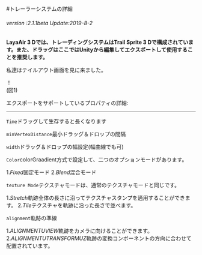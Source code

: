 #トレーラーシステムの詳細

###### *version :2.1.1beta   Update:2019-8-2*

​**LayaAir 3 Dでは、トレーディングシステムはTrail Sprite 3 Dで構成されています。また、ドラッグはここではUnityから編集してエクスポートして使用することを推奨します。**

私達はテイルアウト画面を見に来ました。

！[](img/1.png)<br/>(図1)

エクスポートをサポートしているプロパティの詳細:

------

`Time`ドラッグして生存すると長くなります

`minVertexDistance`最小ドラッグ＆ドロップの間隔

`width`ドラッグ＆ドロップの幅設定(幅曲線でも可)

`Color`colorGraadient方式で設定して、二つのオプションモードがあります。

1.*Fixed*固定モード
2.*Blend*混合モード

`texture Mode`テクスチャモードは、通常のテクスチャモードと同じです。

1.*Stretch*軌跡全体の長さに沿ってテクスチャスタンプを適用することができます。
2.*Tile*テクスチャを軌跡に沿った長さで並べます。

`alignment`軌跡の準線

1.*ALIGNMENTUVIEW*軌跡をカメラに向けることができます。
2.*ALIGNMENTUTRANSFORMUZ*軌跡の変換コンポーネントの方向に合わせて配置されています。